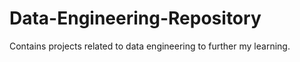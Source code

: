 # Data-Engineering-Repository
 Contains projects related to data engineering to further my learning. 
